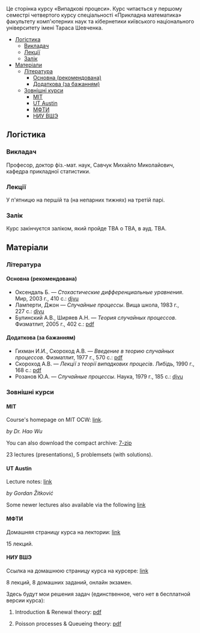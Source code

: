Це сторінка курсу &laquo;Випадкові процеси&raquo;. Курс читається у першому семестрі четвертого курсу спеціальності &laquo;Прикладна математика&raquo; факультету комп'ютерних наук та кібернетики київського національного університету імені Тараса Шевченка.

<!-- MarkdownTOC -->

- [Логістика](#%D0%9B%D0%BE%D0%B3%D1%96%D1%81%D1%82%D0%B8%D0%BA%D0%B0)
    - [Викладач](#%D0%92%D0%B8%D0%BA%D0%BB%D0%B0%D0%B4%D0%B0%D1%87)
    - [Лекції](#%D0%9B%D0%B5%D0%BA%D1%86%D1%96%D1%97)
    - [Залік](#%D0%97%D0%B0%D0%BB%D1%96%D0%BA)
- [Матеріали](#%D0%9C%D0%B0%D1%82%D0%B5%D1%80%D1%96%D0%B0%D0%BB%D0%B8)
    - [Література](#%D0%9B%D1%96%D1%82%D0%B5%D1%80%D0%B0%D1%82%D1%83%D1%80%D0%B0)
        - [Основна \(рекомендована\)](#%D0%9E%D1%81%D0%BD%D0%BE%D0%B2%D0%BD%D0%B0-%D1%80%D0%B5%D0%BA%D0%BE%D0%BC%D0%B5%D0%BD%D0%B4%D0%BE%D0%B2%D0%B0%D0%BD%D0%B0)
        - [Додаткова \(за бажанням\)](#%D0%94%D0%BE%D0%B4%D0%B0%D1%82%D0%BA%D0%BE%D0%B2%D0%B0-%D0%B7%D0%B0-%D0%B1%D0%B0%D0%B6%D0%B0%D0%BD%D0%BD%D1%8F%D0%BC)
    - [Зовнішні курси](#%D0%97%D0%BE%D0%B2%D0%BD%D1%96%D1%88%D0%BD%D1%96-%D0%BA%D1%83%D1%80%D1%81%D0%B8)
        - [MIT](#mit)
        - [UT Austin](#ut-austin)
        - [МФТИ](#%D0%9C%D0%A4%D0%A2%D0%98)
        - [НИУ ВШЭ](#%D0%9D%D0%98%D0%A3-%D0%92%D0%A8%D0%AD)

<!-- /MarkdownTOC -->


<a id="%D0%9B%D0%BE%D0%B3%D1%96%D1%81%D1%82%D0%B8%D0%BA%D0%B0"></a>
## Логістика

<a id="%D0%92%D0%B8%D0%BA%D0%BB%D0%B0%D0%B4%D0%B0%D1%87"></a>
### Викладач

Професор, доктор фіз.-мат. наук, Савчук Михайло Миколайович, кафедра прикладної статистики.

<a id="%D0%9B%D0%B5%D0%BA%D1%86%D1%96%D1%97"></a>
### Лекції

У п'ятницю на першій та (на непарних тижнях) на третій парі.

<a id="%D0%97%D0%B0%D0%BB%D1%96%D0%BA"></a>
### Залік

Курс закінчуєтся заліком, який пройде TBA о TBA, в ауд. TBA. 

<a id="%D0%9C%D0%B0%D1%82%D0%B5%D1%80%D1%96%D0%B0%D0%BB%D0%B8"></a>
## Матеріали

<a id="%D0%9B%D1%96%D1%82%D0%B5%D1%80%D0%B0%D1%82%D1%83%D1%80%D0%B0"></a>
### Література

<a id="%D0%9E%D1%81%D0%BD%D0%BE%D0%B2%D0%BD%D0%B0-%D1%80%D0%B5%D0%BA%D0%BE%D0%BC%D0%B5%D0%BD%D0%B4%D0%BE%D0%B2%D0%B0%D0%BD%D0%B0"></a>
#### Основна (рекомендована)

- Оксендаль Б. &mdash; _Стохастические дифференциальные уравнения_. Мир, 2003&nbsp;г., 410&nbsp;с.: [djvu](Оксендаль-Б.-Стохастические-дифференциальные-уравнения-Мир-2003.djvu)
- Ламперти, Джон &mdash; _Случайные процессы_. Вища школа, 1983&nbsp;г., 227&nbsp;с.: [djvu](Ламперти,-Джон-Случайные-процессы.-Обзор-математической-теории-Вища-школа-1983.djvu)
- Булинский А.В., Ширяев А.Н. &mdash; _Теория случайных процессов_. Физматлит, 2005&nbsp;г., 402&nbsp;с.: [pdf](Булинский-А.В.,-Ширяев-А.Н.-Теория-случайных-процессов-Физматлит-2005.pdf)

<a id="%D0%94%D0%BE%D0%B4%D0%B0%D1%82%D0%BA%D0%BE%D0%B2%D0%B0-%D0%B7%D0%B0-%D0%B1%D0%B0%D0%B6%D0%B0%D0%BD%D0%BD%D1%8F%D0%BC"></a>
#### Додаткова (за бажанням)

- Гихман И.И., Скороход А.В. &mdash; _Введение в теорию случайных процессов_. Физматлит, 1977&nbsp;г., 570&nbsp;с.: [pdf](Гихман-И.И.,-Скороход-А.В.-Введение-теорию-случайных-процессов-Физматлит-1977.pdf)
- Скороход А.В. &mdash; _Лекції з теорії випадкових процесів_. Либідь, 1990&nbsp;г., 168&nbsp;с.: [pdf](Скороход-А.В.-Лекції-з-теорії-випадкових-процесів-Либідь-1990.pdf)
- Розанов Ю.А. &mdash; _Случайные процессы_. Наука, 1979&nbsp;г., 185&nbsp;с.: [djvu](Розанов-Ю.А.-Случайные-процессы-Наука-1979.djvu)

<a id="%D0%97%D0%BE%D0%B2%D0%BD%D1%96%D1%88%D0%BD%D1%96-%D0%BA%D1%83%D1%80%D1%81%D0%B8"></a>
### Зовнішні курси

<a id="mit"></a>
#### MIT

Course's homepage on MIT OCW: [link](https://ocw.mit.edu/courses/mathematics/18-445-introduction-to-stochastic-processes-spring-2015/).

_by Dr. Hao Wu_

You can also download the compact archive: [7-zip](18-445-Introduction-to-Stochastic-Processes-Spring'15/all.7z)

23 lectures (presentations), 5 problemsets (with solutions).

<a id="ut-austin"></a>
#### UT Austin

Lecture notes: [link](https://web.ma.utexas.edu/users/gordanz/notes/introduction_to_stochastic_processes.pdf)

_by Gordan Žitković_

Some newer lectures also available via the following [link](https://web.ma.utexas.edu/users/gordanz/lecture_notes_page.html)

<a id="%D0%9C%D0%A4%D0%A2%D0%98"></a>
#### МФТИ

Домашняя страницу курса на лектории: [link](https://lectoriy.mipt.ru/course/Maths-StochasticProcesses-15L)

15 лекций.

<a id="%D0%9D%D0%98%D0%A3-%D0%92%D0%A8%D0%AD"></a>
#### НИУ ВШЭ

Ссылка на домашнюю страницу курса на курсере: [link](https://www.coursera.org/learn/stochasticprocesses/home/welcome)

8 лекций, 8 домашних заданий, онлайн экзамен.

Здесь будут мои решения задач (единственное, чего нет в бесплатной версии курса):

1. Introduction &amp; Renewal theory: [pdf](hse/1_sol.pdf)

2. Poisson processes &amp; Queueing theory: [pdf](hse/2_sol.pdf)
